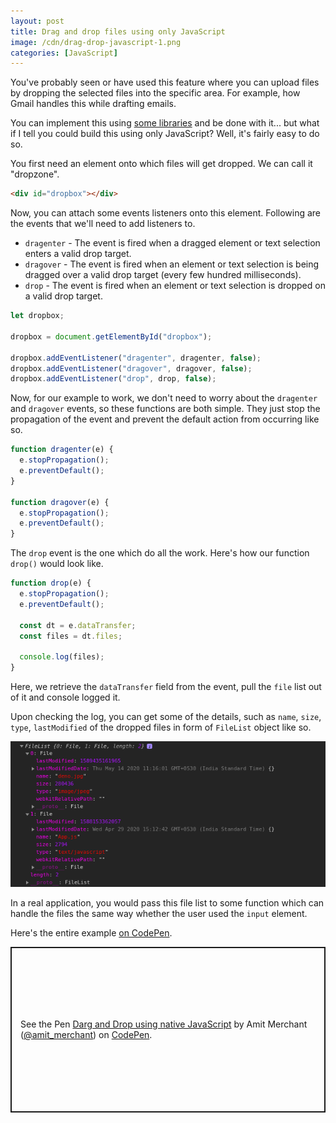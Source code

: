```yaml
---
layout: post
title: Drag and drop files using only JavaScript
image: /cdn/drag-drop-javascript-1.png
categories: [JavaScript]
---
```


You've probably seen or have used this feature where you can upload files by dropping the selected files into the specific area. For example, how Gmail handles this while drafting emails. 

You can implement this using [some libraries](https://www.dropzonejs.com/) and be done with it... but what if I tell you could build this using only JavaScript? Well, it's fairly easy to do so.

You first need an element onto which files will get dropped. We can call it "dropzone".

```html
<div id="dropbox"></div>
```

Now, you can attach some events listeners onto this element. Following are the events that we'll need to add listeners to.

- `dragenter` - The event is fired when a dragged element or text selection enters a valid drop target.
- `dragover` - The event is fired when an element or text selection is being dragged over a valid drop target (every few hundred milliseconds).
- `drop` - The event is fired when an element or text selection is dropped on a valid drop target.

```js
let dropbox;

dropbox = document.getElementById("dropbox");

dropbox.addEventListener("dragenter", dragenter, false);
dropbox.addEventListener("dragover", dragover, false);
dropbox.addEventListener("drop", drop, false);
```

Now, for our example to work, we don't need to worry about the `dragenter` and `dragover` events, so these functions are both simple. They just stop the propagation of the event and prevent the default action from occurring like so.

```js
function dragenter(e) {
  e.stopPropagation();
  e.preventDefault();
}

function dragover(e) {
  e.stopPropagation();
  e.preventDefault();
} 
```

The `drop` event is the one which do all the work. Here's how our function `drop()` would look like.

```js
function drop(e) {
  e.stopPropagation();
  e.preventDefault();

  const dt = e.dataTransfer;
  const files = dt.files;

  console.log(files);
}
```

Here, we retrieve the `dataTransfer` field from the event, pull the `file` list out of it and console logged it.

Upon checking the log, you can get some of the details, such as `name`, `size`, `type`, `lastModified` of the dropped files in form of `FileList` object like so.

![](/images/file-list.png)

In a real application, you would pass this file list to some function which can handle the files the same way whether the user used the `input` element.

Here's the entire example [on CodePen](https://codepen.io/amit_merchant/pen/JjYeEZm).

<p class="codepen" data-height="265" data-theme-id="dark" data-default-tab="js,result" data-user="amit_merchant" data-slug-hash="JjYeEZm" style="height: 265px; box-sizing: border-box; display: flex; align-items: center; justify-content: center; border: 2px solid; margin: 1em 0; padding: 1em;" data-pen-title="Darg and Drop using native JavaScript">
  <span>See the Pen <a href="https://codepen.io/amit_merchant/pen/JjYeEZm">
  Darg and Drop using native JavaScript</a> by Amit Merchant (<a href="https://codepen.io/amit_merchant">@amit_merchant</a>)
  on <a href="https://codepen.io">CodePen</a>.</span>
</p>
<script async src="https://static.codepen.io/assets/embed/ei.js"></script>




